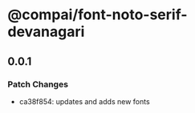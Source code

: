 # @compai/font-noto-serif-devanagari

## 0.0.1
### Patch Changes

- ca38f854: updates and adds new fonts
